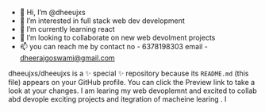 - 👋 Hi, I’m @dheeujxs
- 👀 I’m interested in full stack web dev development
- 🌱 I’m currently learning  react 
- 💞️ I’m looking to collaborate on  new web devolment projects
- 📫 you can reach me by contact no - 6378198303 email - dheerajgoswami@gmail.com 


dheeujxs/dheeujxs is a ✨ special ✨ repository because its `README.md` (this file) appears on your GitHub profile.
You can click the Preview link to take a look at your changes. I am learing my web devoplemnt and excited to collab abd devople exciting projects and itegration of macheine learing . I

